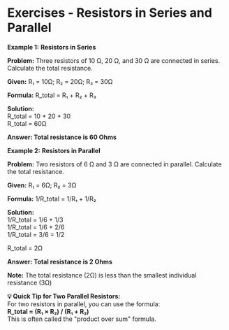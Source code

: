 # Exercises - Resistors in Series and Parallel

**Example 1:** **Resistors in Series**

<div class="example">
    <p><strong>Problem:</strong> Three resistors of 10 Ω, 20 Ω, and 30 Ω are connected in series. Calculate the total resistance.</p>
                        
<div class="calculation">
<strong>Given:</strong>
R₁ = 10Ω;
R₂ = 20Ω;
R₃ = 30Ω

<strong>Formula:</strong>
R_total = R₁ + R₂ + R₃

<strong>Solution:</strong><br>
R_total = 10 + 20 + 30 <br>
R_total = 60Ω

<strong>Answer: Total resistance is 60 Ohms</strong>
                        </div>
                    </div>

**Example 2:** **Resistors in Parallel**

<div class="example">
    <p><strong>Problem:</strong> Two resistors of 6 Ω and 3 Ω are connected in parallel. Calculate the total resistance.</p>
                        
<div class="calculation">
<strong>Given:</strong>
R₁ = 6Ω;
R₂ = 3Ω

<strong>Formula:</strong>
1/R_total = 1/R₁ + 1/R₂

<strong>Solution:</strong><br>
1/R_total = 1/6 + 1/3<br>
1/R_total = 1/6 + 2/6<br>
1/R_total = 3/6 = 1/2<br>

R_total = 2Ω

<strong>Answer: Total resistance is 2 Ohms</strong>

<strong>Note:</strong> The total resistance (2Ω) is less than the smallest individual resistance (3Ω)
    </div>
</div>
                    
<div class="note">
    <strong>💡 Quick Tip for Two Parallel Resistors:</strong><br> For two resistors in parallel, you can use the formula:<br>
    <strong>R_total = (R₁ × R₂) / (R₁ + R₂)</strong><br>
                        This is often called the "product over sum" formula.
                    </div>
                </div>
            </div>
            